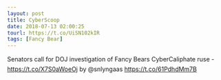 ```yaml
---
layout: post
title: CyberScoop
date: 2018-07-13 02:00:25
tourl: https://t.co/UiSN102kIR
tags: [Fancy Bear]
---
```

Senators call for DOJ investigation of Fancy Bears CyberCaliphate ruse -https://t.co/X7S0aWoeOj by @snlyngaas https://t.co/61PdhdMm7B